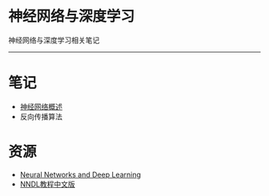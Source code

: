 # 神经网络与深度学习

[author]: # "Vonng (fengruohang@outlook.com)"
[tags]: # "分布，统计，数学"
[mtime]: #	"2017-04-16 22:10 "
神经网络与深度学习相关笔记

----

# 笔记

* [神经网络概述](nn-intro.md)
* 反向传播算法

# 资源

* [Neural Networks and Deep Learning](http://neuralnetworksanddeeplearning.com/index.html)
* [NNDL教程中文版](https://github.com/zhanggyb/nndl)
